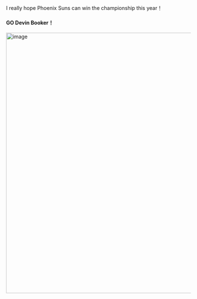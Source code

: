 I really hope Phoenix Suns can win the championship this year！

#### GO Devin Booker！

<img width="711" alt="image" src="https://github.com/MaxGYX/Road2Next/assets/158791943/e207c96a-2c41-43f4-b587-0ca1c7db597f">

